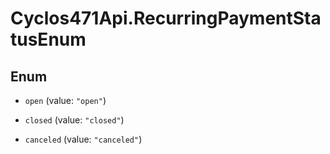 # Cyclos471Api.RecurringPaymentStatusEnum

## Enum


* `open` (value: `"open"`)

* `closed` (value: `"closed"`)

* `canceled` (value: `"canceled"`)


